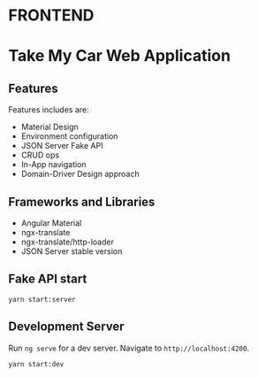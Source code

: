 # FRONTEND
# Take My Car Web Application

## Features

Features includes are:

- Material Design
- Environment configuration
- JSON Server Fake API
- CRUD ops
- In-App navigation
- Domain-Driver Design approach

## Frameworks and Libraries

- Angular Material
- ngx-translate
- ngx-translate/http-loader
- JSON Server stable version

## Fake API start

```
yarn start:server
```

## Development Server

Run `ng serve` for a dev server. Navigate to `http://localhost:4200`.
```
yarn start:dev
```

